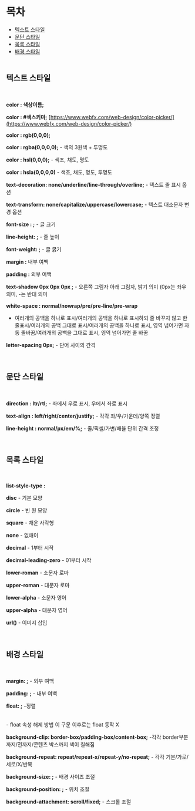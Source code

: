 목차
===============
* [텍스트 스타일](#텍스트-스타일)</br>
* [문단 스타일](#문단-스타일)</br>
* [목록 스타일](#목록-스타일)</br>
* [배경 스타일](#배경-스타일)</br> </br>

## 텍스트 스타일

</br>

<b>color : 색상이름;</b>

<b>color : #색스키마;</b> [https://www.webfx.com/web-design/color-picker/](https://www.webfx.com/web-design/color-picker/) </br>

<b>color : rgb(0,0,0);</b>

<b>color : rgba(0,0,0,0);</b> - 색의 3원색 + 투명도

<b>color : hsl(0,0,0);</b> - 색조, 채도, 명도

<b>color : hsla(0,0,0,0)</b> - 색조, 채도, 명도, 투명도

<b>text-decoration: none/underline/line-through/overline;</b> - 텍스트 줄 표시 옵션

<b>text-transform: none/capitalize/uppercase/lowercase;</b> - 텍스트 대소문자 변경 옵션

<b>font-size : ;</b> - 글 크기

<b>line-height: ;</b> - 줄 높이

<b>font-weight: ;</b> - 글 굵기

<b>margin :</b> 내부 여백

<b>padding :</b> 외부 여백

<b>text-shadow 0px 0px 0px ;</b> - 오른쪽 그림자 아래 그림자, 밝기 의미 (0px는 좌우 의미, -는 반대 의미

<b>white-space : normal/nowrap/pre/pre-line/pre-wrap</b> 

- 여러개의 공백을 하나로 표시/여러개의 공백을 하나로 표시하되 줄 바꾸지 않고 한 줄표시/여러개의 공백 그대로 표시/여러개의 공백을 하나로 표시, 영역 넘어가면 자동 줄바꿈/여러개의 공백을 그대로 표시, 영역 넘어가면 줄 바꿈

<b>letter-spacing 0px;</b> - 단어 사이의 간격

</br>

## 문단 스타일

</br>

<b>direction : ltr/rtl;</b> - 좌에서 우로 표시, 우에서 좌로 표시

<b>text-align : left/right/center/justify;</b> - 각각 좌/우/가운데/양쪽 정렬

<b>line-height : normal/px/em/%;</b> - 줄/픽셀/가변/배율 단위 간격 조정

</br>

## 목록 스타일

</br>

<b>list-style-type :</b> 

<b>disc</b> - 기본 모양

<b>circle</b> - 빈 원 모양

<b>square</b> - 채운 사각형

<b>none</b> - 없애이

<b>decimal</b> - 1부터 시작

<b>decimal-leading-zero</b> - 01부터 시작

<b>lower-roman</b> - 소문자 로마

<b>upper-roman</b> - 대문자 로마

<b>lower-alpha</b> - 소문자 영어

<b>upper-alpha</b> - 대문자 영어

<b>url()</b> - 이미지 삽입

</br>

## 배경 스타일

</br>

<b>margin: ;</b> - 외부 여백

<b>padding: ;</b> - 내부 여백

<b>float: ;</b> -정렬

<b><br clear="left"></b> - float 속성 해제 방법 이 구문 이후로는 float 동작 X

<b>background-clip: border-box/padding-box/content-box;</b> -각각 border부분까지/전까지/콘텐츠 박스까지 색이 칠해짐

<b>background-repeat: repeat/repeat-x/repeat-y/no-repeat;</b> - 각각 기본/가로/세로/X/반복

<b>background-size: ;</b> - 배경 사이즈 조절

<b>background-position: ;</b> - 위치 조절

<b>background-attachment: scroll/fixed;</b> - 스크롤 조절
